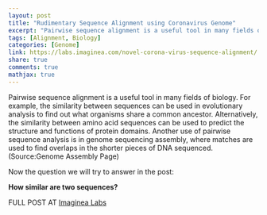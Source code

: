 ```yaml
---
layout: post
title: "Rudimentary Sequence Alignment using Coronavirus Genome"
excerpt: "Pairwise sequence alignment is a useful tool in many fields of biology. For example, the similarity between sequences can used be in evolutionary analysis to find out what organisms share a common ancestor."
tags: [Alignment, Biology]
categories: [Genome]
link: https://labs.imaginea.com/novel-corona-virus-sequence-alignment/
share: true
comments: true
mathjax: true
---
```


Pairwise sequence alignment is a useful tool in many fields of biology. For example, the similarity between sequences can be used in evolutionary analysis to find out what organisms share a common ancestor. Alternatively, the similarity between amino acid sequences can be used to predict the structure and functions of protein domains. Another use of pairwise sequence analysis is in genome sequencing assembly, where matches are used to find overlaps in the shorter pieces of DNA sequenced. (Source:Genome Assembly Page)

Now the question we will try to answer in the post:

**How similar are two sequences?**

FULL POST AT [Imaginea Labs](https://labs.imaginea.com/novel-corona-virus-sequence-alignment/)
